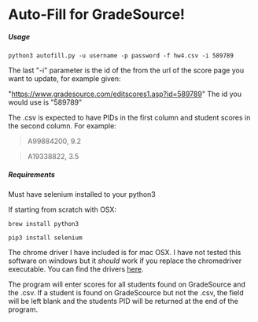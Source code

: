 # Auto-Fill for GradeSource!

##### Usage

`python3 autofill.py -u username -p password -f hw4.csv -i 589789`

The last "-i" parameter is the id of the from the url of the score page
you want to update, for example given:

"https://www.gradesource.com/editscores1.asp?id=589789"
The id you would use is "589789"

The .csv is expected to have PIDs in the first column and student scores in the second column.
For example:

>A99884200, 9.2

>A19338822, 3.5


##### Requirements
Must have selenium installed to your python3

If starting from scratch with OSX:

`brew install python3`

`pip3 install selenium`


The chrome driver I have included is for mac OSX. I have not tested this software on windows but it *should* work if you
replace the chromedriver executable. You can find the drivers [here](https://sites.google.com/a/chromium.org/chromedriver/downloads).

The program will enter scores for all students found on GradeSource and the .csv. If a student is found on GradeScource but not the .csv, 
the field will be left blank and the students PID will be returned at the end of the program.
